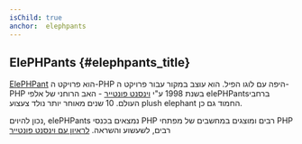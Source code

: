 ```yaml
---
isChild: true
anchor:  elephpants
---
```


## ElePHPants {#elephpants_title}

[ElePHPant][elephpant] הוא פרויקט ה-PHP היפה עם לוגו הפיל.
הוא עוצב במקור עבור פרויקט ה-PHP בשנת 1998 ע"י [וינסנט פונטייר][vincent-pontier] - האב הרוחני של אלפי  elePHPantsברחבי העולם.
10 שנים מאוחר יותר נולד צעצוע plush elephant החמוד גם כן.

נכון להיוים, elePHPants נמצאים בכנסי PHP רבים ומוצגים במחשבים של מפתחי PHP רבים, לשעשוע והשראה.
[לראיון עם וינסנט פונטייר][vincent-pontier-interview]



[elephpant]: http://php.net/elephpant.php
[vincent-pontier-interview]: http://7php.com/elephpant/
[vincent-pontier]: http://www.elroubio.net/
